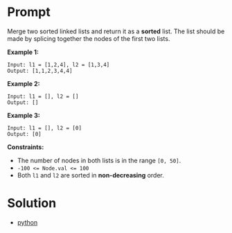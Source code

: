 # Prompt
Merge two sorted linked lists and return it as a **sorted** list. The list should be made by splicing together the nodes of the first two lists.

**Example 1:**
```
Input: l1 = [1,2,4], l2 = [1,3,4]
Output: [1,1,2,3,4,4]
```

**Example 2:**
```
Input: l1 = [], l2 = []
Output: []
```

**Example 3:**
```
Input: l1 = [], l2 = [0]
Output: [0]
```

**Constraints:**
* The number of nodes in both lists is in the range `[0, 50]`.
* `-100 <= Node.val <= 100`
* Both `l1` and `l2` are sorted in **non-decreasing** order.

# Solution
* [python](merge_two_sorted_lists.py)
